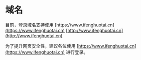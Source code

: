 # 域名

目前，登录域名支持使用 [https://www.ifenghuotai.cn](https://www.ifenghuotai.cn)     [http://www.ifenghuotai.cn](http://www.ifenghuotai.cn)

为了提升网页安全性，建议各位使用 [https://www.ifenghuotai.cn](https://www.ifenghuotai.cn) 进行登录。

